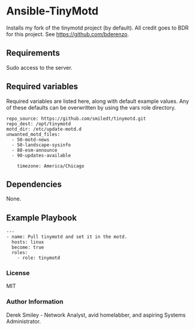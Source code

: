 # Ansible-TinyMotd

Installs my fork of the tinymotd project (by default). All credit goes to BDR for this project. See https://github.com/bderenzo.

## Requirements

Sudo access to the server. 

## Required variables

Required variables are listed here, along with default example values. Any of these defaults can be overwritten by using the vars role directory. 

    repo_source: https://github.com/smiledt/tinymotd.git
    repo_dest: /opt/tinymotd
    motd_dir: /etc/update-motd.d
    unwanted_motd_files:
      - 50-motd-news
      - 50-landscape-sysinfo
      - 88-esm-announce
      - 90-updates-available

        timezone: America/Chicago

## Dependencies

None.

## Example Playbook

    ---
    - name: Pull tinymotd and set it in the motd.
      hosts: linux
      become: true
      roles:
        - role: tinymotd

### License

MIT

### Author Information

Derek Smiley - Network Analyst, avid homelabber, and aspiring Systems Administrator.
